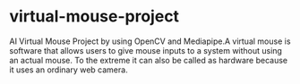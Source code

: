 # virtual-mouse-project
AI Virtual Mouse Project by using OpenCV and Mediapipe.A virtual mouse is software that allows users to give mouse inputs to a system without using an actual mouse. To the extreme it can also be called as hardware because it uses an ordinary web camera.
